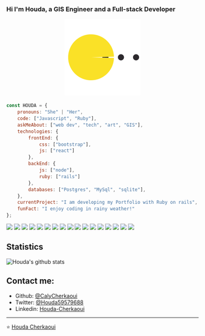 ### Hi I'm Houda, a GIS Engineer and a Full-stack Developer 

<div align="center">
	<img src="https://raw.githubusercontent.com/Aniket965/Aniket965/master/pacman.svg?sanitize=true" width="200" height="200">
</div>

```javascript
const HOUDA = {
    pronouns: "She" | "Her",
    code: ["Javascript", "Ruby"],
    askMeAbout: ["web dev", "tech", "art", "GIS"],
    technologies: {
        frontEnd: {
            css: ["bootstrap"],
            js: ["react"]
        },
        backEnd: {
            js: ["node"],
            ruby: ["rails"]
        },
        databases: ["Postgres", "MySql", "sqlite"],
    },
    currentProject: "I am developing my Portfolio with Ruby on rails",
    funFact: "I enjoy coding in rainy weather!"
};
```

  <code><img width="10%" src="https://www.vectorlogo.zone/logos/ruby/ruby-ar21.svg"></code>
  <code><img width="10%" src="https://www.vectorlogo.zone/logos/javascript/javascript-ar21.svg"></code>
    <code><img width="5%" src="https://i.giphy.com/media/KzJkzjggfGN5Py6nkT/200.webp"></code>
  <code><img width="10%" src="https://www.vectorlogo.zone/logos/reactjs/reactjs-ar21.svg"></code>
  <code><img width="10%" src="https://www.vectorlogo.zone/logos/linux/linux-ar21.svg"></code>
  <code><img width="10%" src="https://www.vectorlogo.zone/logos/docker/docker-ar21.svg"></code>
  <code><img width="60px" src="https://cdn.svgporn.com/logos/sass.svg"></code>
  <code><img width="10%" src="https://www.vectorlogo.zone/logos/json/json-ar21.svg"></code>
  <code><img width="10%" src="https://www.vectorlogo.zone/logos/mysql/mysql-ar21.svg"></code>
  <code><img width="60px" src="https://img.icons8.com/color/2x/nodejs.png"></code>
  <code><img width="10%" src="https://www.vectorlogo.zone/logos/sqlite/sqlite-ar21.svg"></code>
  <code><img width="10%" src="https://www.vectorlogo.zone/logos/git-scm/git-scm-ar21.svg"></code>
  <code><img width="10%" src="https://www.vectorlogo.zone/logos/heroku/heroku-ar21.svg"></code>
  <code><img width="5%" src="https://i.giphy.com/media/IdyAQJVN2kVPNUrojM/200.webp"></code>
  <code><img width="30px" src="https://cdn.svgporn.com/logos/html-5.svg"></code>
  <code><img width="30px" src="https://cdn.svgporn.com/logos/css-3.svg"></code>
  <code><img width="50px" src="https://img.icons8.com/bubbles/2x/console.png"></code>
  

## Statistics
<!-- [![Top Langs](https://github-readme-stats.vercel.app/api/top-langs/?username=calycherkaoui&layout=compact)](https://github.com/calycherkaoui/github-readme-stats)

<br >
<br > -->

![Houda's github stats](https://github-readme-stats.vercel.app/api?username=calycherkaoui&count_private=true)


## Contact me:

- Github: [@CalyCherkaoui](https://github.com/CalyCherkaoui)
- Twitter: [@Houda59579688](https://twitter.com/Houda59579688)
- Linkedin: [Houda-Cherkaoui](https://www.linkedin.com/in/houda-cherkaoui-64106395/)

____


<p align="center">

⭐️ [Houda Cherkaoui](https://github.com/calycherkaoui)

</p>